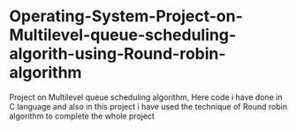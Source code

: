 # Operating-System-Project-on-Multilevel-queue-scheduling-algorith-using-Round-robin-algorithm
Project on Multilevel queue scheduling algorithm, Here code i have done in C language and also in this project i have used the technique of Round robin algorithm to complete the whole project 
